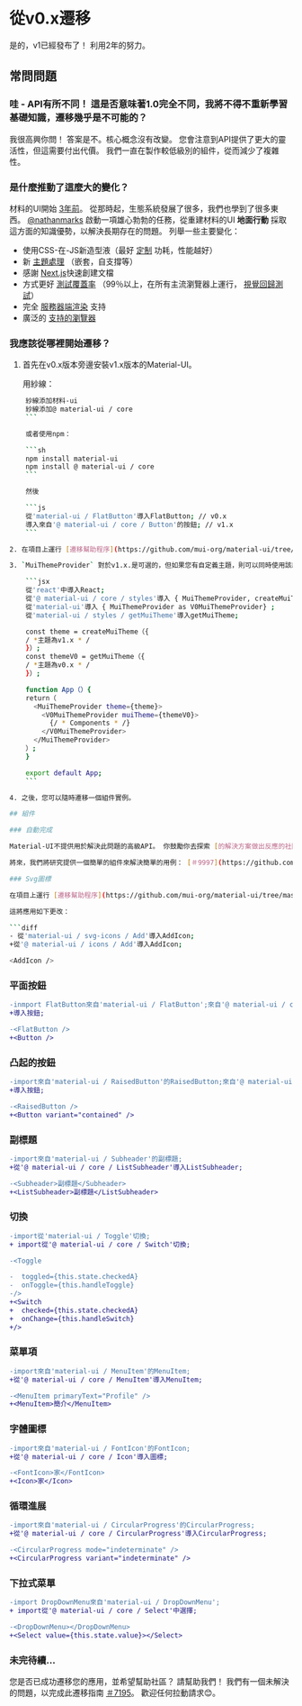 # 從v0.x遷移

<p class="description">是的，v1已經發布了！ 利用2年的努力。</p>

## 常問問題

### 哇 - API有所不同！ 這是否意味著1.0完全不同，我將不得不重新學習基礎知識，遷移幾乎是不可能的？

我很高興你問！ 答案是不。核心概念沒有改變。 您會注意到API提供了更大的靈活性，但這需要付出代價。 我們一直在製作較低級別的組件，從而減少了複雜性。

### 是什麼推動了這麼大的變化？

材料的UI開始 [3年前](https://github.com/mui-org/material-ui/commit/28b768913b75752ecf9b6bb32766e27c241dbc46)。 從那時起，生態系統發展了很多，我們也學到了很多東西。 [@nathanmarks](https://github.com/nathanmarks/) 啟動一項雄心勃勃的任務，從重建材料的UI **地面行動** 採取這方面的知識優勢，以解決長期存在的問題。 列舉一些主要變化：

- 使用CSS-在-JS新造型液（最好 [定制](/customization/overrides/) 功耗，性能越好）
- 新 [主題處理](/customization/themes/) （嵌套，自支撐等）
- 感謝 [Next.js](https://github.com/zeit/next.js)快速創建文檔
- 方式更好 [測試覆蓋率](/guides/testing/) （99％以上，在所有主流瀏覽器上運行， [視覺回歸測試](https://www.argos-ci.com/mui-org/material-ui)）
- 完全 [服務器端渲染](/guides/server-rendering/) 支持
- 廣泛的 [支持的瀏覽器](/getting-started/supported-platforms/)

### 我應該從哪裡開始遷移？

1. 首先在v0.x版本旁邊安裝v1.x版本的Material-UI。
    
    用紗線：

```sh
    紗線添加材料-ui
    紗線添加@ material-ui / core
    ```

    或者使用npm：

    ```sh
    npm install material-ui
    npm install @ material-ui / core
    ```

    然後

    ```js
    從'material-ui / FlatButton'導入FlatButton; // v0.x
    導入來自'@ material-ui / core / Button'的按鈕; // v1.x
    ```

2. 在項目上運行 [遷移幫助程序](https://github.com/mui-org/material-ui/tree/master/packages/material-ui-codemod)。

3. `MuiThemeProvider` 對於v1.x.是可選的，但如果您有自定義主題，則可以同時使用該組件的v0.x和v1.x版本，如下所示：

    ```jsx
    從'react'中導入React;
    從'@ material-ui / core / styles'導入 { MuiThemeProvider, createMuiTheme } ; // v1.x
    從'material-ui'導入 { MuiThemeProvider as V0MuiThemeProvider} ;
    從'material-ui / styles / getMuiTheme'導入getMuiTheme;

    const theme = createMuiTheme（{
    / *主題為v1.x * /
    }）;
    const themeV0 = getMuiTheme（{
    / *主題為v0.x * /
    }）;

    function App（）{
    return（
      <MuiThemeProvider theme={theme}>
        <V0MuiThemeProvider muiTheme={themeV0}>
          {/ * Components * /}
        </V0MuiThemeProvider>
      </MuiThemeProvider>
    ）;
    }

    export default App;
    ```

4. 之後，您可以隨時遷移一個組件實例。

## 組件

### 自動完成

Material-UI不提供用於解決此問題的高級API。 你鼓勵你去探索 [的解決方案做出反應的社區已建成](/demos/autocomplete/)。

將來，我們將研究提供一個簡單的組件來解決簡單的用例： [＃9997](https://github.com/mui-org/material-ui/issues/9997)。

### Svg圖標

在項目上運行 [遷移幫助程序](https://github.com/mui-org/material-ui/tree/master/packages/material-ui-codemod)。

這將應用如下更改：

```diff
- 從'material-ui / svg-icons / Add'導入AddIcon;
+從'@ material-ui / icons / Add'導入AddIcon;

<AddIcon />
```

### 平面按鈕

```diff
-inmport FlatButton來自'material-ui / FlatButton';來自'@ material-ui / core / Button'的
+導入按鈕;

-<FlatButton />
+<Button />
```

### 凸起的按鈕

```diff
-import來自'material-ui / RaisedButton'的RaisedButton;來自'@ material-ui / core / Button'的
+導入按鈕;

-<RaisedButton />
+<Button variant="contained" />
```

### 副標題

```diff
-import來自'material-ui / Subheader'的副標題;
+從'@ material-ui / core / ListSubheader'導入ListSubheader;

-<Subheader>副標題</Subheader>
+<ListSubheader>副標題</ListSubheader>
```

### 切換

```diff
-import從'material-ui / Toggle'切換;
+ import從'@ material-ui / core / Switch'切換;

-<Toggle

-  toggled={this.state.checkedA}
-  onToggle={this.handleToggle}
-/>
+<Switch
+  checked={this.state.checkedA}
+  onChange={this.handleSwitch}
+/>
```

### 菜單項

```diff
-import來自'material-ui / MenuItem'的MenuItem;
+從'@ material-ui / core / MenuItem'導入MenuItem;

-<MenuItem primaryText="Profile" />
+<MenuItem>簡介</MenuItem>
```

### 字體圖標

```diff
-import來自'material-ui / FontIcon'的FontIcon;
+從'@ material-ui / core / Icon'導入圖標;

-<FontIcon>家</FontIcon>
+<Icon>家</Icon>
```

### 循環進展

```diff
-import來自'material-ui / CircularProgress'的CircularProgress;
+從'@ material-ui / core / CircularProgress'導入CircularProgress;

-<CircularProgress mode="indeterminate" />
+<CircularProgress variant="indeterminate" />
```

### 下拉式菜單

```diff
-import DropDownMenu來自'material-ui / DropDownMenu';
+ import從'@ material-ui / core / Select'中選擇;

-<DropDownMenu></DropDownMenu>
+<Select value={this.state.value}></Select>
```

### 未完待續…

您是否已成功遷移您的應用，並希望幫助社區？ 請幫助我們！ 我們有一個未解決的問題，以完成此遷移指南 [＃7195](https://github.com/mui-org/material-ui/issues/7195)。 歡迎任何拉動請求😊。